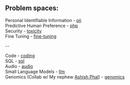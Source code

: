 ## Problem spaces:

Personal Identifiable Information - [pii](pii)  
Predictive Human Preference - [php](php)  
Security - [toxicity](toxicity)  
Fine Tuning - [fine-tuning](fine-tuning)  

--

Code - [coding](coding)  
SQL - [sql](sql)  
Audio - [audio](audio)  
Small Language Models - [llm](llm)  
Genomics (Collab w/ My nephew [Ashish Phal](https://www.linkedin.com/in/ashish-phal-548b37125/)) - [genomics](genomics)  


